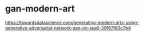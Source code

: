 # gan-modern-art

<https://towardsdatascience.com/generating-modern-arts-using-generative-adversarial-network-gan-on-spell-39f67f83c7b4>
